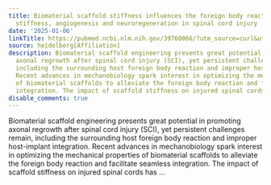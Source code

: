 ```yaml
---
title: Biomaterial scaffold stiffness influences the foreign body reaction, tissue
  stiffness, angiogenesis and neuroregeneration in spinal cord injury
date: '2025-01-06'
linkTitle: https://pubmed.ncbi.nlm.nih.gov/39760066/?utm_source=curl&utm_medium=rss&utm_campaign=pubmed-2&utm_content=1FakS-2QOkCT8HsMOQP1bCRQ4YzyumYOmxmF0moLsQ3dFB1E9V&fc=20220326224207&ff=20250106171058&v=2.18.0.post9+e462414
source: heidelberg[Affiliation]
description: Biomaterial scaffold engineering presents great potential in promoting
  axonal regrowth after spinal cord injury (SCI), yet persistent challenges remain,
  including the surrounding host foreign body reaction and improper host-implant integration.
  Recent advances in mechanobiology spark interest in optimizing the mechanical properties
  of biomaterial scaffolds to alleviate the foreign body reaction and facilitate seamless
  integration. The impact of scaffold stiffness on injured spinal cords has ...
disable_comments: true
---
```

Biomaterial scaffold engineering presents great potential in promoting axonal regrowth after spinal cord injury (SCI), yet persistent challenges remain, including the surrounding host foreign body reaction and improper host-implant integration. Recent advances in mechanobiology spark interest in optimizing the mechanical properties of biomaterial scaffolds to alleviate the foreign body reaction and facilitate seamless integration. The impact of scaffold stiffness on injured spinal cords has ...